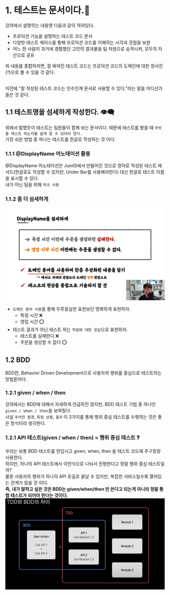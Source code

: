 # 1. 테스트는 문서이다.📑
강의에서 설명하는 내용엔 다음과 같이 적혀있다.
* 프로덕션 기능을 설명하는 테스트 코드 문서
* 다양한 테스트 케이스를 통해 프로덕션 코드를 이해하는 시각과 관점을 보완
* 어느 한 사람이 과거에 경험했던 고민의 결과물을 팀 차원으로 승격시켜, 모두의 자산으로 공유

위 내용를 종합하자면, 잘 짜여진 테스트 코드는 프로덕션 코드의 도메인에 대한 청사진(?)으로 볼 수 있을 것 같다.</br></br>

이전에 "잘 작성된 테스트 코드는 인수인계 문서로 사용할 수 있다."라는 말을 어디선가 들은 것 같다.

## 1.1 테스트명을 섬세하게 작성한다. 👁‍🗨
위에서 말했듯이 테스트는 팀원들이 함께 보는 문서이다. 때문에 테스트를 봤을 때 `무엇을 테스트 하는지를 쉽게 알 수 있어야 한다.`</br>
가장 쉬운 방법 중 하나는 테스트를 한글로 작성하는 것 이다.</br>
### 1.1.1 @DisplayName 어노테이션 활용
@DisplayName 어노테이션은 Junit5에서 만들어진 것으로 영어로 작성된 테스트 메서드(한글로도 작성할 수 있지만, Under Bar를 사용해야한다) 대신 한글로 테스트 이름을 표시할 수 있다.</br>
내가 아닌 팀을 위해 `적극 사용`

### 1.1.2 좀 더 섬세하게
![img.png](img.png)
* `도메인 용어 사용`을 통해 두루뭉실한 표현보단 명확하게 표현하자.
  * 특정 시간 ❌
  * 영업 시간 ⭕
* 테스트 결과가 아닌 테스트 하는 `작업에 대한 응답`으로 표현하자.
  * 테스트를 실패한다 ❌
  * 주문을 생성할 수 없다 ⭕

## 1.2 BDD
BDD란, Behavior Driven Development으로 사용자의 행위를 중심으로 테스트하는 방법론이다.

### 1.2.1 given / when / then
강의에서는 BDD에 대해서 자세하게 언급하진 않지만, BDD 테스트 기법 중 하나인 `given / when / then`을 보여줬다.</br>
사실 `주어진 환경`, `특정 상황`, `결과` 이 3가지를 통해 행위 중심 테스트를 수행하는 것은 좋은 방식이라 생각한다.</br>

### 1.2.1 API 테스트(given / when / then) = 행위 중심 테스트 ❓ 
우리는 보통 BDD 테스트를 한답시고 given, when, then 을 테스트 코드에 주구장창 사용한다.</br>
하지만, 하나의 API 테스트에서 이런식으로 나눠서 진행한다고 정말 행위 중심 테스트일까?</br>
물론 사용자의 행위가 하나의 API 호출로 끝날 수 있지만, 복잡한 서비스일수록 엵혀있는 관계가 많을 것 이다.</br>
**즉, 내가 말하고 싶은 것은 BDD는 given/when/then 만 쓴다고 되는게 아니라 정말 통합 테스트가 되어야 한다는 것이다.**
![img_1.png](img_1.png)